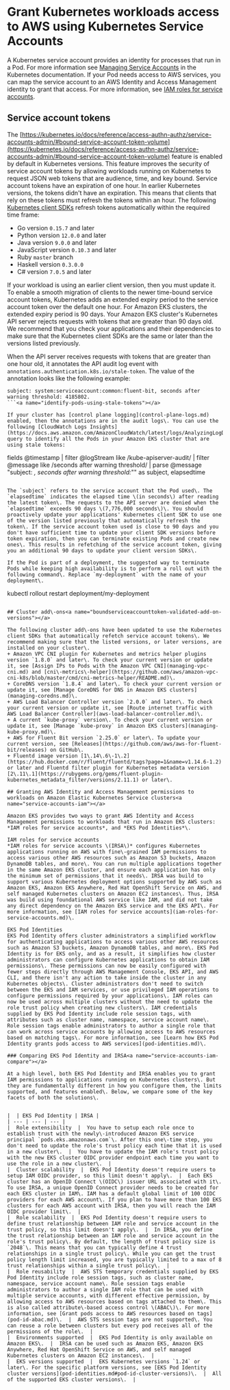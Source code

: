 # Grant Kubernetes workloads access to AWS using Kubernetes Service Accounts<a name="service-accounts"></a>

A Kubernetes service account provides an identity for processes that run in a Pod\. For more information see [Managing Service Accounts](https://kubernetes.io/docs/reference/access-authn-authz/service-accounts-admin) in the Kubernetes documentation\. If your Pod needs access to AWS services, you can map the service account to an AWS Identity and Access Management identity to grant that access\. For more information, see [IAM roles for service accounts](iam-roles-for-service-accounts.md)\.

## Service account tokens<a name="service-account-tokens"></a>

The [https://kubernetes.io/docs/reference/access-authn-authz/service-accounts-admin/#bound-service-account-token-volume](https://kubernetes.io/docs/reference/access-authn-authz/service-accounts-admin/#bound-service-account-token-volume) feature is enabled by default in Kubernetes versions\. This feature improves the security of service account tokens by allowing workloads running on Kubernetes to request JSON web tokens that are audience, time, and key bound\. Service account tokens have an expiration of one hour\. In earlier Kubernetes versions, the tokens didn't have an expiration\. This means that clients that rely on these tokens must refresh the tokens within an hour\. The following [Kubernetes client SDKs](https://kubernetes.io/docs/reference/using-api/client-libraries/) refresh tokens automatically within the required time frame:
+ Go version `0.15.7` and later
+ Python version `12.0.0` and later
+ Java version `9.0.0` and later
+ JavaScript version `0.10.3` and later
+ Ruby `master` branch
+ Haskell version `0.3.0.0`
+ C\# version `7.0.5` and later

If your workload is using an earlier client version, then you must update it\. To enable a smooth migration of clients to the newer time\-bound service account tokens, Kubernetes adds an extended expiry period to the service account token over the default one hour\. For Amazon EKS clusters, the extended expiry period is 90 days\. Your Amazon EKS cluster's Kubernetes API server rejects requests with tokens that are greater than 90 days old\. We recommend that you check your applications and their dependencies to make sure that the Kubernetes client SDKs are the same or later than the versions listed previously\.

When the API server receives requests with tokens that are greater than one hour old, it annotates the API audit log event with `annotations.authentication.k8s.io/stale-token`\. The value of the annotation looks like the following example:

```
subject: system:serviceaccount:common:fluent-bit, seconds after warning threshold: 4185802.
```<a name="identify-pods-using-stale-tokens"></a>

If your cluster has [control plane logging](control-plane-logs.md) enabled, then the annotations are in the audit logs\. You can use the following [CloudWatch Logs Insights](https://docs.aws.amazon.com/AmazonCloudWatch/latest/logs/AnalyzingLogData.html) query to identify all the Pods in your Amazon EKS cluster that are using stale tokens:

```
fields @timestamp
| filter @logStream like /kube-apiserver-audit/
| filter @message like /seconds after warning threshold/
| parse @message "subject: *, seconds after warning threshold:*\"" as subject, elapsedtime
```

The `subject` refers to the service account that the Pod used\. The `elapsedtime` indicates the elapsed time \(in seconds\) after reading the latest token\. The requests to the API server are denied when the `elapsedtime` exceeds 90 days \(7,776,000 seconds\)\. You should proactively update your applications' Kubernetes client SDK to use one of the version listed previously that automatically refresh the token\. If the service account token used is close to 90 days and you don't have sufficient time to update your client SDK versions before token expiration, then you can terminate existing Pods and create new ones\. This results in refetching of the service account token, giving you an additional 90 days to update your client version SDKs\.

If the Pod is part of a deployment, the suggested way to terminate Pods while keeping high availability is to perform a roll out with the following command\. Replace `my-deployment` with the name of your deployment\.

```
kubectl rollout restart deployment/my-deployment
```

## Cluster add\-ons<a name="boundserviceaccounttoken-validated-add-on-versions"></a>

The following cluster add\-ons have been updated to use the Kubernetes client SDKs that automatically refetch service account tokens\. We recommend making sure that the listed versions, or later versions, are installed on your cluster\.
+ Amazon VPC CNI plugin for Kubernetes and metrics helper plugins version `1.8.0` and later\. To check your current version or update it, see [Assign IPs to Pods with the Amazon VPC CNI](managing-vpc-cni.md) and [cni\-metrics\-helper](https://github.com/aws/amazon-vpc-cni-k8s/blob/master/cmd/cni-metrics-helper/README.md)\.
+ CoreDNS version `1.8.4` and later\. To check your current version or update it, see [Manage CoreDNS for DNS in Amazon EKS clusters](managing-coredns.md)\.
+ AWS Load Balancer Controller version `2.0.0` and later\. To check your current version or update it, see [Route internet traffic with AWS Load Balancer Controller](aws-load-balancer-controller.md)\.
+ A current `kube-proxy` version\. To check your current version or update it, see [Manage `kube-proxy` in Amazon EKS clusters](managing-kube-proxy.md)\.
+ AWS for Fluent Bit version `2.25.0` or later\. To update your current version, see [Releases](https://github.com/aws/aws-for-fluent-bit/releases) on GitHub\.
+ Fluentd image version [1\.14\.6\-1\.2](https://hub.docker.com/r/fluent/fluentd/tags?page=1&name=v1.14.6-1.2) or later and Fluentd filter plugin for Kubernetes metadata version [2\.11\.1](https://rubygems.org/gems/fluent-plugin-kubernetes_metadata_filter/versions/2.11.1) or later\. 

## Granting AWS Identity and Access Management permissions to workloads on Amazon Elastic Kubernetes Service clusters<a name="service-accounts-iam"></a>

Amazon EKS provides two ways to grant AWS Identity and Access Management permissions to workloads that run in Amazon EKS clusters: *IAM roles for service accounts*, and *EKS Pod Identities*\.

IAM roles for service accounts  
*IAM roles for service accounts \(IRSA\)* configures Kubernetes applications running on AWS with fine\-grained IAM permissions to access various other AWS resources such as Amazon S3 buckets, Amazon DynamoDB tables, and more\. You can run multiple applications together in the same Amazon EKS cluster, and ensure each application has only the minimum set of permissions that it needs\. IRSA was build to support various Kubernetes deployment options supported by AWS such as Amazon EKS, Amazon EKS Anywhere, Red Hat OpenShift Service on AWS, and self managed Kubernetes clusters on Amazon EC2 instances\. Thus, IRSA was build using foundational AWS service like IAM, and did not take any direct dependency on the Amazon EKS service and the EKS API\. For more information, see [IAM roles for service accounts](iam-roles-for-service-accounts.md)\.

EKS Pod Identities  
EKS Pod Identity offers cluster administrators a simplified workflow for authenticating applications to access various other AWS resources such as Amazon S3 buckets, Amazon DynamoDB tables, and more\. EKS Pod Identity is for EKS only, and as a result, it simplifies how cluster administrators can configure Kubernetes applications to obtain IAM permissions\. These permissions can now be easily configured with fewer steps directly through AWS Management Console, EKS API, and AWS CLI, and there isn't any action to take inside the cluster in any Kubernetes objects\. Cluster administrators don't need to switch between the EKS and IAM services, or use privileged IAM operations to configure permissions required by your applications\. IAM roles can now be used across multiple clusters without the need to update the role trust policy when creating new clusters\. IAM credentials supplied by EKS Pod Identity include role session tags, with attributes such as cluster name, namespace, service account name\. Role session tags enable administrators to author a single role that can work across service accounts by allowing access to AWS resources based on matching tags\. For more information, see [Learn how EKS Pod Identity grants pods access to AWS services](pod-identities.md)\.

### Comparing EKS Pod Identity and IRSA<a name="service-accounts-iam-compare"></a>

At a high level, both EKS Pod Identity and IRSA enables you to grant IAM permissions to applications running on Kubernetes clusters\. But they are fundamentally different in how you configure them, the limits supported, and features enabled\. Below, we compare some of the key facets of both the solutions\.


|  | EKS Pod Identity | IRSA | 
| --- | --- | --- | 
|  Role extensibility  |  You have to setup each role once to establish trust with the newly\-introduced Amazon EKS service principal `pods.eks.amazonaws.com`\. After this one\-time step, you don't need to update the role's trust policy each time that it is used in a new cluster\.  |  You have to update the IAM role's trust policy with the new EKS cluster OIDC provider endpoint each time you want to use the role in a new cluster\.  | 
|  Cluster scalability  |  EKS Pod Identity doesn't require users to setup IAM OIDC provider, so this limit doesn't apply\.  |  Each EKS cluster has an OpenID Connect \(OIDC\) issuer URL associated with it\. To use IRSA, a unique OpenID Connect provider needs to be created for each EKS cluster in IAM\. IAM has a default global limit of 100 OIDC providers for each AWS account\. If you plan to have more than 100 EKS clusters for each AWS account with IRSA, then you will reach the IAM OIDC provider limit\.  | 
|  Role scalability  |  EKS Pod Identity doesn't require users to define trust relationship between IAM role and service account in the trust policy, so this limit doesn't apply\.  |  In IRSA, you define the trust relationship between an IAM role and service account in the role's trust policy\. By default, the length of trust policy size is `2048`\. This means that you can typically define 4 trust relationships in a single trust policy\. While you can get the trust policy length limit increased, you are typically limited to a max of 8 trust relationships within a single trust policy\.  | 
|  Role reusability  |  AWS STS temporary credentials supplied by EKS Pod Identity include role session tags, such as cluster name, namespace, service account name\. Role session tags enable administrators to author a single IAM role that can be used with multiple service accounts, with different effective permission, by allowing access to AWS resources based on tags attached to them\. This is also called attribute\-based access control \(ABAC\)\. For more information, see [Grant pods access to AWS resources based on tags](pod-id-abac.md)\.  |  AWS STS session tags are not supported\. You can reuse a role between clusters but every pod receives all of the permissions of the role\.  | 
|  Environments supported  |  EKS Pod Identity is only available on Amazon EKS\.  |  IRSA can be used such as Amazon EKS, Amazon EKS Anywhere, Red Hat OpenShift Service on AWS, and self managed Kubernetes clusters on Amazon EC2 instances\.  | 
|  EKS versions supported  |  EKS Kubernetes versions `1.24` or later\. For the specific platform versions, see [EKS Pod Identity cluster versions](pod-identities.md#pod-id-cluster-versions)\.  |  All of the supported EKS cluster versions\.  | 
